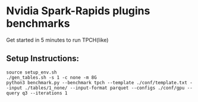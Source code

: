 # Nvidia Spark-Rapids plugins benchmarks
Get started in 5 minutes to run TPCH(like)

## Setup Instructions:

```
source setup_env.sh
./gen_tables.sh -s 1 -c none -m 8G
python3 benchmark.py --benchmark tpch --template ./conf/template.txt --input ./tables/1_none/ --input-format parquet --configs ./conf/gpu --query q3 --iterations 1
```
